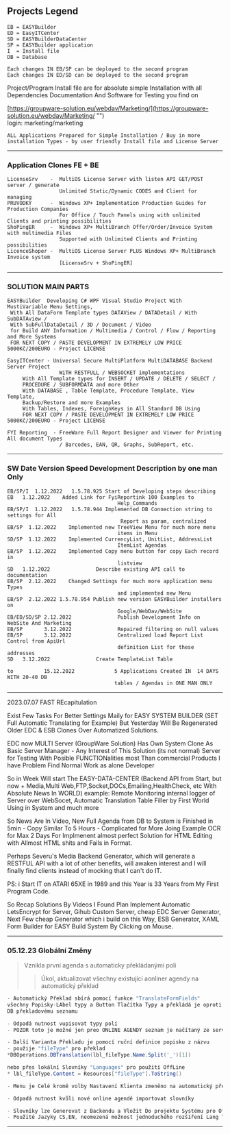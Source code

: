 ﻿## Projects Legend 
    EB = EASYBuilder 
    ED = EasyITCenter
    SD = EASYBuilderDataCenter
    SP = EASYBuilder application
    I  = Install file
    DB = Database

    Each changes IN EB/SP can be deployed to the second program
    Each changes IN ED/SD can be deployed to the second program

Project/Program Install file are for absolute simple Installation with all Dependencies
Documentation And Software for Testing you find on  

[https://groupware-solution.eu/webdav/Marketing/](https://groupware-solution.eu/webdav/Marketing/ "")  
login: marketing/marketing


    ALL Applications Prepared for Simple Installation / Buy in more installation Types - by user friendly Install file and License Server
    
---

### Application Clones FE + BE
    LicenseSrv    -  MultiOS License Server with listen API GET/POST server / generate 
                     Unlimited Static/Dynamic CODES and Client for managing
    PRUVODKY      -  Windows XP+ Implementation Production Guides for Production Companies 
                     For Office / Touch Panels using with unlimited Clients and printing possibilities
    ShoPingER     -  Windows XP+ MultiBranch Offer/Order/Invoice System with multimedia Files 
                     Supported with Unlimited Clients and Printing possibilities
    LicenceShoper -  MultiOS License Server PLUS Windows XP+ MultiBranch Invoice system 
                     [LicenseSrv + ShoPingER]

    
---

### SOLUTION MAIN PARTS
    EASYBuilder  Developing C# WPF Visual Studio Project With MustiVariable Menu Settings, 
     With All DataForm Template types DATAView / DATADetail / With SubDATAview / 
     With SubFullDataDetail / 3D / Document / Video
     for Build ANY Information / Multimedia / Control / Flow / Reporting and More Systems
     FOR NEXT COPY / PASTE DEVELOPMENT IN EXTREMELY LOW PRICE 5000Kč/200EURO - Project LICENSE

    EasyITCenter - Universal Secure MultiPlatform MultiDATABASE Backend Server Project 
                     WiTH RESTFULL / WEBSOCKET implementations
         With All Template types for INSERT / UPDATE / DELETE / SELECT / 
         PROCEDURE / SUBFORMDATA and more Other
         With DATABASE , Table Template, Procedure Template, View Template, 
         Backup/Restore and more Examples
         With Tables, Indexes, ForeignKeys in All Standard DB Using 
         FOR NEXT COPY / PASTE DEVELOPMENT IN EXTREMELY LOW PRICE 5000Kč/200EURO - Project LICENSE
    
    FYI Reporting  - FreeWare Full Report Designer and Viewer for Printing All document Types 
                     / Barcodes, EAN, QR, Graphs, SubReport, etc.

    
---

### SW   Date        Version  Speed Development Description by one man Only

    EB/SP/I  1.12.2022   1.5.78.925 Start of Developing steps describing
    EB   1.12.2022    Added Link for FyiReportink 100 Examples to 
                                        Help_Commands
    EB/SP/I  1.12.2022   1.5.78.944 Implemented DB Connection string to settings for All 
                                         Report as param, centralized
    EB/SP  1.12.2022    Implemented new TreeView Menu for much more menu 
                                        items in Menu
    SD/SP  1.12.2022    Implemented CurrencyList, UnitList, AddressList   
                                        ItemList Agendas
    EB/SP  1.12.2022    Implemented Copy menu button for copy Each record in 
                                        listview
    SD   1.12.2022               Describe existing API call to documentation
    EB/SP  2.12.2022    Changed Settings for much more application menu Types   
                                        and implemented new Menu
    EB/SP  2.12.2022 1.5.78.954 Publish new version EASYBuilder installers on 
                                        Google/WebDav/WebSite
    EB/ED/SD/SP 2.12.2022               Publish Development Info on WebSite And Marketing 
    EB/SP       3.12.2022               Repaired filtering on null values
    EB/SP       3.12.2022               Centralized load Report List Control from ApiUrl 
                                        definition List for these addresses
    SD   3.12.2022               Create TemplateList Table

    to          15.12.2022             5 Applications Created IN  14 DAYS WITH 20-40 DB 
                                       tables / Agendas in ONE MAN ONLY 

    
---

2023.07.07   FAST REcapitulation 

Exist Few Tasks For Better Settings Maily for EASY SYSTEM BUILDER (SET Full Automatic Translating for Example)
But Yesterday Will Be Regenerated Older EDC & ESB Clones Over Automatized Solutions.

EDC now MULTI Server (GroupWare Solution) Has Own System Clone As Basic Server Manager - Any Interest of This Solution (its not normal)
Server for Testing With Posible FUNCTIONalities most Than commercial Products I have Problem Find Normal Work as alone Developer

So in Week Will start The EASY-DATA-CENTER 
(Backend API from Start, but now + Media,Multi Web,FTP,Socket,DOCs,Emailing,HealthCheck, etc With Absolute News In WORLD)
example: Remote Monitoring internal logger of Server over WebSocet, Automatic Translation Table Filler by First World Using in System and much more

So News Are In Video, New Full Agenda from DB to System is Finished in 5min - Copy Similar To 5 Hours - Complicated for More Joing Example OCR
for Max 2 Days For Implmenent almost perfect Solution for HTML Editing with Allmost HTML shits and Fails in Format.

Perhaps Severu's Media Backend Generator, which will generate a RESTFUL API with a lot of other benefits,
will awaken interest and I will finally find clients instead of mocking that I can't do IT. 

PS: i Start IT on ATARI 65XE in 1989 and this Year is 33 Years from My First Program Code.

So Recap Solutions By Videos I Found Plan Implement Automatic LetsEncrypt for Server, Gihub Custom Server,
cheap EDC Server Generator, Next Few cheap Generator which i build on this Way, ESB Generator, XAML Form Builder for EASY Build 
System By Clicking on Mouse.

---

### 05.12.23 Globální Změny
> Vznikla první agenda s automaticky překládanými poli
>> Úkol, aktualizovat všechny existující aonliner agendy na automatický překlad
```cs
- Automatický Překlad sbírá pomocí funkce "TranslateFormFields"
všechny Popisky-LAbel typy a Button Tlačítka Typy a překládá je oproti
DB překladovému seznamu 

- Odpadá nutnost vupisovat typy polí
- POZOR toto je možné jen preo ONLINE AGENDY seznam je načítaný ze serveru

- Další Varianta Překladu je pomocí ruční definice popisku z názvu
- použije "fileType" pro překlad
*DBOperations.DBTranslation(lbl_fileType.Name.Split('_')[1])   

nebo přes lokální Slovníky "Languages" pro použití OffLine
* lbl_fileType.Content = Resources["fileType"].ToString()  

- Menu je Celé kromě volby Nastavení Klienta zmeněno na automatický překlad DB slovníku

- Odpadá nutnost kvůli nové online agendě importovat slovníky

- Slovníky lze Generovat z Backendu a Vložit Do projektu Systému pro Offline Použití
- Použité Jazyky CS,EN, neomezená možnost jednoduchého rozšíření Lang Tabulky

```

---